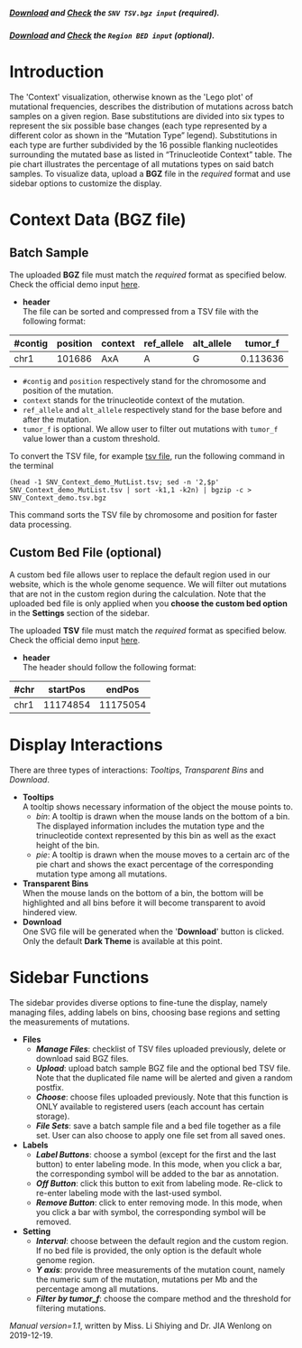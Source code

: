 ##### [Download](https://raw.githubusercontent.com/Nobel-Justin/Oviz-Bio-demo/master/SNV_Context/demo_data/SNV_Context_demo_MutList.tsv.bgz) and [Check](https://github.com/Nobel-Justin/Oviz-Bio-demo/blob/master/SNV_Context/demo_data/SNV_Context_demo_MutList.tsv.bgz) the `SNV TSV.bgz input` (required).
##### [Download](https://raw.githubusercontent.com/Nobel-Justin/Oviz-Bio-demo/master/SNV_Context/demo_data/SNV_Context_demo_Region.bed) and [Check](https://github.com/Nobel-Justin/Oviz-Bio-demo/blob/master/SNV_Context/demo_data/SNV_Context_demo_Region.bed) the `Region BED input` (optional).

# Introduction
The 'Context' visualization, otherwise known as the 'Lego plot' of mutational frequencies, describes the distribution of mutations across batch samples on a given region. Base substitutions are divided into six types to represent the six possible base changes (each type represented by a different color as shown in the “Mutation Type” legend). Substitutions in each type are further subdivided by the 16 possible flanking nucleotides surrounding the mutated base as listed in “Trinucleotide Context” table. The pie chart illustrates the percentage of all mutations types on said batch samples. To visualize data, upload a **BGZ** file in the *required* format and use sidebar options to customize the display.

# Context Data (BGZ file)

## Batch Sample
The uploaded **BGZ** file must match the *required* format as specified below.<br/>
Check the official demo input [here](https://github.com/Nobel-Justin/Oviz-Bio-demo/blob/master/SNV_Context/demo_data/SNV_Context_demo_MutList.tsv.bgz).

- **header**<br/>
  The file can be sorted and compressed from a TSV file with the following format:

| #contig |  position |  context | ref_allele |  alt_allele | tumor_f |
|---|---|---|---|---|---|
| chr1  | 101686  | AxA | A | G | 0.113636 |

  - `#contig` and `position` respectively stand for the chromosome and position of the mutation.
  - `context` stands for the trinucleotide context of the mutation.
  - `ref_allele` and `alt_allele` respectively stand for the base before and after the mutation.
  - `tumor_f` is optional. We allow user to filter out mutations with `tumor_f` value lower than a custom threshold.

  To convert the TSV file, for example [tsv file](https://github.com/Nobel-Justin/Oviz-Bio-demo/blob/master/SNV_Context/demo_data/SNV_Context_demo_MutList.tsv), run the following command in the terminal
  <pre><code>(head -1 SNV_Context_demo_MutList.tsv; sed -n '2,$p' SNV_Context_demo_MutList.tsv | sort -k1,1 -k2n) | bgzip -c > SNV_Context_demo.tsv.bgz</code></pre>
  This command sorts the TSV file by chromosome and position for faster data processing.

## Custom Bed File (optional)

A custom bed file allows user to replace the default region used in our website, which is the whole genome sequence. We will filter out mutations that are not in the custom region during the calculation. Note that the uploaded bed file is only applied when you **choose the custom bed option** in the **Settings** section of the sidebar. 

The uploaded **TSV** file must match the *required* format as specified below.
Check the official demo input [here](https://github.com/Nobel-Justin/Oviz-Bio-demo/blob/master/SNV_Context/demo_data/SNV_Context_demo_Region.bed).

- **header**<br/>
  The header should follow the following format:

| #chr |  startPos |  endPos |
|---|---|---|
| chr1  | 11174854  | 11175054 |

# Display Interactions
There are three types of interactions: *Tooltips*, *Transparent Bins* and *Download*.

- **Tooltips**<br/>
A tooltip shows necessary information of the object the mouse points to.
  - _*bin*_: A tooltip is drawn when the mouse lands on the bottom of a bin. The displayed information includes the mutation type and the trinucleotide context represented by this bin as well as the exact height of the bin.
  - _*pie*_: A tooltip is drawn when the mouse moves to a certain arc of the pie chart and shows the exact percentage of the corresponding mutation type among all mutations.
- **Transparent Bins**<br/>
  When the mouse lands on the bottom of a bin, the bottom will be highlighted and all bins before it will become transparent to avoid hindered view.
- **Download**<br/>
  One SVG file will be generated when the '**Download**' button is clicked. Only the default **Dark Theme** is available at this point.

# Sidebar Functions
The sidebar provides diverse options to fine-tune the display, namely managing files, adding labels on bins, choosing base regions and setting the measurements of mutations.

- **Files**
  - __*Manage Files*__: checklist of TSV files uploaded previously, delete or download said BGZ files.
  - __*Upload*__: upload batch sample BGZ file and the optional bed TSV file. Note that the duplicated file name will be alerted and given a random postfix.
  - __*Choose*__: choose files uploaded previously. Note that this function is ONLY available to registered users (each account has certain storage).
  - __*File Sets*__: save a batch sample file and a bed file together as a file set. User can also choose to apply one file set from all saved ones.
- **Labels**
  - __*Label Buttons*__: choose a symbol (except for the first and the last button) to enter labeling mode. In this mode, when you click a bar, the corresponding symbol will be added to the bar as annotation.
  - __*Off Button*__: click this button to exit from labeling mode. Re-click to re-enter labeling mode with the last-used symbol. 
  - __*Remove Button*__: click to enter removing mode. In this mode, when you click a bar with symbol, the corresponding symbol will be removed.
- **Setting**<br/>
  - __*Interval*__: choose between the default region and the custom region. If no bed file is provided, the only option is the default whole genome region.
  - __*Y axis*__: provide three measurements of the mutation count, namely the numeric sum of the mutation, mutations per Mb and the percentage among all mutations.
  - __*Filter by tumor\_f*__: choose the compare method and the threshold for filtering mutations.

*Manual version=1.1*, written by Miss. Li Shiying and Dr. JIA Wenlong on 2019-12-19.
